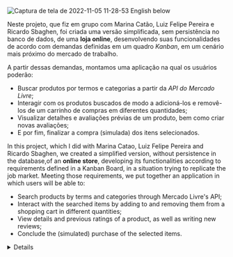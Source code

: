 ![Captura de tela de 2022-11-05 11-28-53](https://user-images.githubusercontent.com/92753791/200125202-0ae09ec4-31b0-49d5-9802-37fdbc7c25bb.png)
English below

  Neste projeto, que fiz em grupo com Marina Catão, Luiz Felipe Pereira e Ricardo Sbaghen, foi criada uma versão simplificada, sem persistência no banco de dados, de uma **loja online**, desenvolvendo suas funcionalidades de acordo com demandas definidas em um quadro _Kanban_, em um cenário mais próximo do mercado de trabalho.
  
  A partir dessas demandas, montamos uma aplicação na qual os usuários poderão:
  - Buscar produtos por termos e categorias a partir da _API do Mercado Livre_;
  - Interagir com os produtos buscados de modo a adicioná-los e removê-los de um carrinho de compras em diferentes quantidades;
  - Visualizar detalhes e avaliações prévias de um produto, bem como criar novas avaliações;
  - E por fim, finalizar a compra (simulada) dos itens selecionados.

  In this project, which I did with Marina Catao, Luiz Felipe Pereira and Ricardo Sbaghen, we created a simplified version, without persistence in the database,of an **online store**, developing its functionalities according to requirements defined in a Kanban Board, in a situation trying to replicate the job market.
  Meeting those requirements, we put together an application in which users will be able to:
  - Search products by terms and categories through Mercado Livre's API;
  - Interact with the searched items by adding to and removing them from a shopping cart in different quantities;
  - View details and previous ratings of a product, as well as writing new reviews;
  - Conclude the (simulated) purchase of the selected items.

</details>

<details>
  
<details>
<details>
  <summary><strong>🛠 Testes</strong></summary><br />

  Neste projeto utilizamos a [React Testing Library (RTL)](https://testing-library.com/docs/react-testing-library/intro) para execução dos testes.
